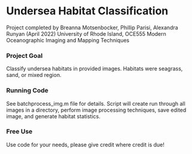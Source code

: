# Undersea Habitat Classification
Project completed by Breanna Motsenbocker, Phillip Parisi, Alexandra Runyan (April 2022)
University of Rhode Island, OCE555 Modern Oceanographic Imaging and Mapping Techniques

### Project Goal
Classify undersea habitats in provided images. Habitats were seagrass, sand, or mixed region.

### Running Code
See batchprocess_img.m file for details. Script will create run through all images in a directory, perform image processing techniques, save edited image, and generate habitat statistics.

### Free Use
Use code for your needs, please give credit where credit is due!
